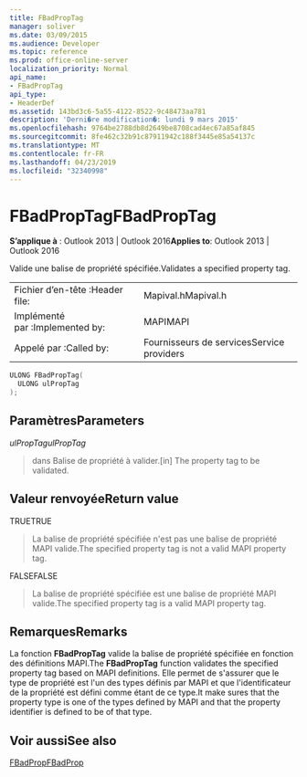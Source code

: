 ```yaml
---
title: FBadPropTag
manager: soliver
ms.date: 03/09/2015
ms.audience: Developer
ms.topic: reference
ms.prod: office-online-server
localization_priority: Normal
api_name:
- FBadPropTag
api_type:
- HeaderDef
ms.assetid: 143bd3c6-5a55-4122-8522-9c48473aa781
description: 'Derni�re modification�: lundi 9 mars 2015'
ms.openlocfilehash: 9764be2788db8d2649be8708cad4ec67a85af845
ms.sourcegitcommit: 8fe462c32b91c87911942c188f3445e85a54137c
ms.translationtype: MT
ms.contentlocale: fr-FR
ms.lasthandoff: 04/23/2019
ms.locfileid: "32340998"
---
```

# <a name="fbadproptag"></a><span data-ttu-id="1a758-103">FBadPropTag</span><span class="sxs-lookup"><span data-stu-id="1a758-103">FBadPropTag</span></span>

  
  
<span data-ttu-id="1a758-104">**S’applique à** : Outlook 2013 | Outlook 2016</span><span class="sxs-lookup"><span data-stu-id="1a758-104">**Applies to**: Outlook 2013 | Outlook 2016</span></span> 
  
<span data-ttu-id="1a758-105">Valide une balise de propriété spécifiée.</span><span class="sxs-lookup"><span data-stu-id="1a758-105">Validates a specified property tag.</span></span> 
  
|||
|:-----|:-----|
|<span data-ttu-id="1a758-106">Fichier d’en-tête :</span><span class="sxs-lookup"><span data-stu-id="1a758-106">Header file:</span></span>  <br/> |<span data-ttu-id="1a758-107">Mapival.h</span><span class="sxs-lookup"><span data-stu-id="1a758-107">Mapival.h</span></span>  <br/> |
|<span data-ttu-id="1a758-108">Implémenté par :</span><span class="sxs-lookup"><span data-stu-id="1a758-108">Implemented by:</span></span>  <br/> |<span data-ttu-id="1a758-109">MAPI</span><span class="sxs-lookup"><span data-stu-id="1a758-109">MAPI</span></span>  <br/> |
|<span data-ttu-id="1a758-110">Appelé par :</span><span class="sxs-lookup"><span data-stu-id="1a758-110">Called by:</span></span>  <br/> |<span data-ttu-id="1a758-111">Fournisseurs de services</span><span class="sxs-lookup"><span data-stu-id="1a758-111">Service providers</span></span>  <br/> |
   
```cpp
ULONG FBadPropTag(
  ULONG ulPropTag
);
```

## <a name="parameters"></a><span data-ttu-id="1a758-112">Paramètres</span><span class="sxs-lookup"><span data-stu-id="1a758-112">Parameters</span></span>

 <span data-ttu-id="1a758-113">_ulPropTag_</span><span class="sxs-lookup"><span data-stu-id="1a758-113">_ulPropTag_</span></span>
  
> <span data-ttu-id="1a758-114">dans Balise de propriété à valider.</span><span class="sxs-lookup"><span data-stu-id="1a758-114">[in] The property tag to be validated.</span></span>
    
## <a name="return-value"></a><span data-ttu-id="1a758-115">Valeur renvoyée</span><span class="sxs-lookup"><span data-stu-id="1a758-115">Return value</span></span>

<span data-ttu-id="1a758-116">TRUE</span><span class="sxs-lookup"><span data-stu-id="1a758-116">TRUE</span></span> 
  
> <span data-ttu-id="1a758-117">La balise de propriété spécifiée n'est pas une balise de propriété MAPI valide.</span><span class="sxs-lookup"><span data-stu-id="1a758-117">The specified property tag is not a valid MAPI property tag.</span></span> 
    
<span data-ttu-id="1a758-118">FALSE</span><span class="sxs-lookup"><span data-stu-id="1a758-118">FALSE</span></span> 
  
> <span data-ttu-id="1a758-119">La balise de propriété spécifiée est une balise de propriété MAPI valide.</span><span class="sxs-lookup"><span data-stu-id="1a758-119">The specified property tag is a valid MAPI property tag.</span></span>
    
## <a name="remarks"></a><span data-ttu-id="1a758-120">Remarques</span><span class="sxs-lookup"><span data-stu-id="1a758-120">Remarks</span></span>

<span data-ttu-id="1a758-121">La fonction **FBadPropTag** valide la balise de propriété spécifiée en fonction des définitions MAPI.</span><span class="sxs-lookup"><span data-stu-id="1a758-121">The **FBadPropTag** function validates the specified property tag based on MAPI definitions.</span></span> <span data-ttu-id="1a758-122">Elle permet de s'assurer que le type de propriété est l'un des types définis par MAPI et que l'identificateur de la propriété est défini comme étant de ce type.</span><span class="sxs-lookup"><span data-stu-id="1a758-122">It make sures that the property type is one of the types defined by MAPI and that the property identifier is defined to be of that type.</span></span> 
  
## <a name="see-also"></a><span data-ttu-id="1a758-123">Voir aussi</span><span class="sxs-lookup"><span data-stu-id="1a758-123">See also</span></span>



[<span data-ttu-id="1a758-124">FBadProp</span><span class="sxs-lookup"><span data-stu-id="1a758-124">FBadProp</span></span>](fbadprop.md)

